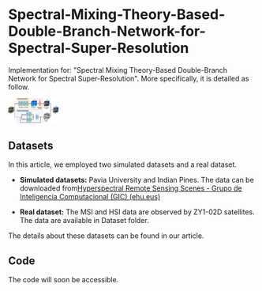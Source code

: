 # Spectral-Mixing-Theory-Based-Double-Branch-Network-for-Spectral-Super-Resolution
Implementation for: "Spectral Mixing Theory-Based Double-Branch Network for Spectral Super-Resolution". More specifically, it is detailed as follow.

<img src="./Framework.jpg" alt="Framework" style="zoom:10%;" />

## Datasets

In this article, we employed two simulated datasets and a real dataset.

+ **Simulated datasets:** Pavia University and Indian Pines. The data can be downloaded from[Hyperspectral Remote Sensing Scenes - Grupo de Inteligencia Computacional (GIC) (ehu.eus)](https://www.ehu.eus/ccwintco/index.php/Hyperspectral_Remote_Sensing_Scenes)

+ **Real dataset:** The MSI and HSI data are observed by ZY1-02D satellites. The data are available in Dataset folder.

The details about these datasets can be found in our article.

## Code
The code will soon be accessible.
